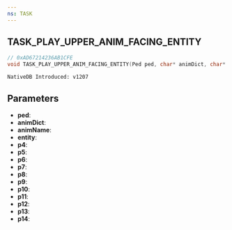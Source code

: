 ```yaml
---
ns: TASK
---
```

## TASK_PLAY_UPPER_ANIM_FACING_ENTITY

```c
// 0xAD67214236AB1CFE
void TASK_PLAY_UPPER_ANIM_FACING_ENTITY(Ped ped, char* animDict, char* animName, Entity entity, int p4, float p5, float p6, int p7, float p8, BOOL p9, BOOL p10, float p11, char* p12, int p13, float p14);
```

```
NativeDB Introduced: v1207
```

## Parameters
* **ped**:
* **animDict**:
* **animName**:
* **entity**:
* **p4**:
* **p5**:
* **p6**:
* **p7**:
* **p8**:
* **p9**:
* **p10**:
* **p11**:
* **p12**:
* **p13**:
* **p14**:
